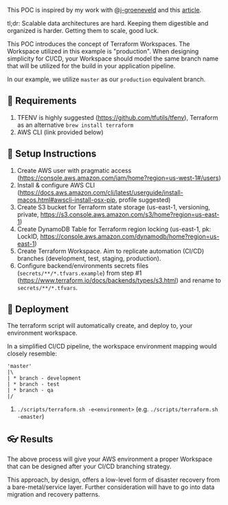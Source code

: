 This POC is inspired by my work with @[j-groeneveld](https://github.com/j-groeneveld) and this [article](https://engineering.linkedin.com/distributed-systems/log-what-every-software-engineer-should-know-about-real-time-datas-unifying).

tl;dr: Scalable data architectures are hard. Keeping them digestible and organized is harder. Getting them to scale, good luck.

This POC introduces the concept of Terraform Workspaces. The Workspace utilized in this example is "production". When designing simplicity for CI/CD, your Workspace should model the same branch name that will be utilized for the build in your application pipeline.

In our example, we utilize `master` as our `production` equivalent branch.

## 💩 Requirements

1. TFENV is highly suggested (https://github.com/tfutils/tfenv), Terraform as an alternative
  `brew install terraform`
1. AWS CLI (link provided below)

## 🚀 Setup Instructions

1. Create AWS user with pragmatic access (https://console.aws.amazon.com/iam/home?region=us-west-1#/users)
1. Install & configure AWS CLI (https://docs.aws.amazon.com/cli/latest/userguide/install-macos.html#awscli-install-osx-pip, profile suggested)
1. Create S3 bucket for Terraform state storage (us-east-1, versioning, private, https://s3.console.aws.amazon.com/s3/home?region=us-east-1)
1. Create DynamoDB Table for Terraform region locking (us-east-1, pk: LockID, https://console.aws.amazon.com/dynamodb/home?region=us-east-1)
1. Create Terraform Workspace. Aim to replicate automation (CI/CD) branches (development, test, staging, production).
1. Configure backend/environments secrets files (`secrets/**/*.tfvars.example`) from step #1 (https://www.terraform.io/docs/backends/types/s3.html) and rename to `secrets/**/*.tfvars`.


## 🦄 Deployment

The terraform script will automatically create, and deploy to, your environment workspace.

In a simplified CI/CD pipeline, the workspace environment mapping would closely resemble:

```
'master'
|\
| * branch - development
| * branch - test
| * branch - qa
|/
```

1. `./scripts/terraform.sh -e<environment>` (e.g. `./scripts/terraform.sh -emaster`)

## 👓 Results

The above process will give your AWS environment a proper Workspace that can be designed after your CI/CD branching strategy.

This approach, by design, offers a low-level form of disaster recovery from a bare-metal/service layer. Further consideration will have to go into data migration and recovery patterns.

